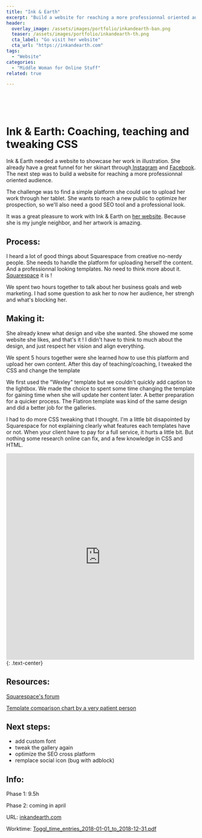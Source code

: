 ```yaml
---
title: "Ink & Earth"
excerpt: "Build a website for reaching a more professionnal oriented audience."
header:
  overlay_image: /assets/images/portfolio/inkandearth-ban.png
  teaser: /assets/images/portfolio/inkandearth-th.png
  cta_label: "Go visit her website"
  cta_url: "https://inkandearth.com"
tags:
  - "Website"
categories:
  - "Middle Woman for Online Stuff"
related: true

---
```

&nbsp;

&nbsp;

# Ink & Earth: Coaching, teaching and tweaking CSS

Ink & Earth needed a website to showcase her work in illustration. She already have a great funnel for her skinart through[ Instagram](https://www.instagram.com/ink.and.earth/) and [Facebook](https://www.facebook.com/inkandearthart). The next step was to build a website for reaching a more professionnal oriented audience.

The challenge was to find a simple platform she could use to upload her work through her tablet. She wants to reach a new public to optimize her prospection, so we'll also need a good SEO tool and a professional look. 

It was a great pleasure to work with Ink & Earth on [her website](http://www.inkandearth.com/). Because she is my jungle neighbor, and her artwork is amazing.

## Process: 

I heard a lot of good things about Squarespace from creative no-nerdy people. She needs to handle the platform for uploading herself the content. And a professionnal looking templates. No need to think more about it. [Squarespace](http://squarespace.com/) it is !

We spent two hours together to talk about her business goals and web marketing. I had some question to ask her to now her audience, her strengh and what's blocking her. 

## Making it:

She already knew what design and vibe she wanted. She showed me some website she likes, and that's it ! I didn't have to think to much about the design, and just respect her vision and align everything.

We spent 5 hours together were she learned how to use this platform and upload her own content. 
After this day of teaching/coaching, I tweaked the CSS and change the template

We first used the "Wexley" template but we couldn't quickly add caption to the lightbox. We made the choice to spent some time changing the template for gaining time when she will update her content later. A better preparation for a quicker process. The Flatiron template was kind of the same design and did a better job for the galleries.

I had to do more CSS tweaking that I thought. I'm a little bit disapointed by Squarespace for not explaining clearly what features each templates have or not. When your client have to pay for a full service, it hurts a little bit. But nothing some research online can fix, and a few knowledge in CSS and HTML.

<iframe src="https://www.facebook.com/plugins/post.php?href=https%3A%2F%2Fwww.facebook.com%2Femily00056%2Fposts%2F534482084096&width=500" width="500" height="549" style="border:none;overflow:hidden" scrolling="no" frameborder="0" allowTransparency="true"></iframe>{: .text-center}

## Resources:

[Squarespace's forum](https://answers.squarespace.com/index.html)

[Template comparison chart by a very patient person](https://www.usingmyhead.com/squarespace/squarespace-7-template-comparison-chart/)

## Next steps:

- add custom font
- tweak the gallery again
- optimize the SEO cross platform
- remplace social icon (bug with adblock)

## Info:

Phase 1: 9.5h

Phase 2: coming in april

URL: [inkandearth.com](http://www.inkandearth.com/)

Worktime: [Toggl_time_entries_2018-01-01_to_2018-12-31.pdf](https://github.com/zuperninja/blog/files/1858360/Toggl_time_entries_2018-01-01_to_2018-12-31.pdf)

